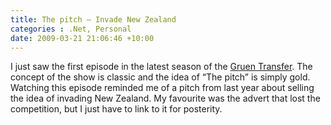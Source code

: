 ```yaml
---
title: The pitch – Invade New Zealand
categories : .Net, Personal
date: 2009-03-21 21:06:46 +10:00
---
```


<p>I just saw the first episode in the latest season of the <a href="http://www.abc.net.au/tv/gruentransfer/" target="_blank">Gruen Transfer</a>. The concept of the show is classic and the idea of “The pitch” is simply gold. Watching this episode reminded me of a pitch from last year about selling the idea of invading New Zealand. My favourite was the advert that lost the competition, but I just have to link to it for posterity.</p>  <div style="padding-bottom: 0px; margin: 0px; padding-left: 0px; padding-right: 0px; display: inline; float: none; padding-top: 0px" id="scid:5737277B-5D6D-4f48-ABFC-DD9C333F4C5D:3a9acc8d-0da9-4242-a9cc-3ce57062acae" class="wlWriterEditableSmartContent"><div><object width="425" height="355"><param name="movie" value="http://www.youtube.com/v/vo6fgZ-dbOw&amp;hl=en"></param><embed src="http://www.youtube.com/v/vo6fgZ-dbOw&amp;hl=en" type="application/x-shockwave-flash" width="425" height="355"></embed></object></div></div>
